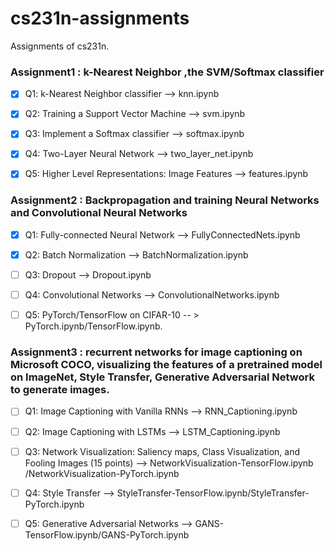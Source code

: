 # cs231n-assignments
Assignments of cs231n.

### Assignment1 : k-Nearest Neighbor ,the SVM/Softmax classifier
- [x] Q1: k-Nearest Neighbor classifier --> knn.ipynb

- [x] Q2: Training a Support Vector Machine --> svm.ipynb

- [x] Q3: Implement a Softmax classifier --> softmax.ipynb 

- [x] Q4: Two-Layer Neural Network --> two_layer_net.ipynb 

- [x] Q5: Higher Level Representations: Image Features  --> features.ipynb

### Assignment2 : Backpropagation and training Neural Networks and Convolutional Neural Networks

- [x] Q1: Fully-connected Neural Network --> FullyConnectedNets.ipynb

- [x] Q2: Batch Normalization --> BatchNormalization.ipynb

- [ ] Q3: Dropout --> Dropout.ipynb 

- [ ] Q4: Convolutional Networks --> ConvolutionalNetworks.ipynb 

- [ ] Q5: PyTorch/TensorFlow on CIFAR-10 -- > PyTorch.ipynb/TensorFlow.ipynb. 


### Assignment3 : recurrent networks for image captioning on Microsoft COCO, visualizing the features of a pretrained model on ImageNet, Style Transfer, Generative Adversarial Network to generate images.

- [ ] Q1: Image Captioning with Vanilla RNNs --> RNN_Captioning.ipynb 

- [ ] Q2: Image Captioning with LSTMs --> LSTM_Captioning.ipynb 

- [ ] Q3: Network Visualization: Saliency maps, Class Visualization, and Fooling Images (15 points) --> NetworkVisualization-TensorFlow.ipynb /NetworkVisualization-PyTorch.ipynb 

- [ ] Q4: Style Transfer --> StyleTransfer-TensorFlow.ipynb/StyleTransfer-PyTorch.ipynb 

- [ ] Q5: Generative Adversarial Networks --> GANS-TensorFlow.ipynb/GANS-PyTorch.ipynb